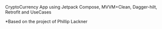 CryptoCurrency App using Jetpack Compose, MVVM+Clean, Dagger-hilt, Retrofit and UseCases


*Based on the project of Phillip Lackner